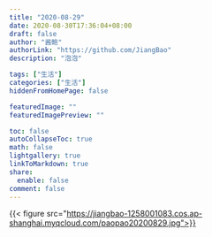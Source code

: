 ```yaml
---
title: "2020-08-29"
date: 2020-08-30T17:36:04+08:00
draft: false
author: "酱鲍"
authorLink: "https://github.com/JiangBao"
description: "泡泡"

tags: ["生活"]
categories: ["生活"]
hiddenFromHomePage: false

featuredImage: ""
featuredImagePreview: ""

toc: false
autoCollapseToc: true
math: false
lightgallery: true
linkToMarkdown: true
share:
  enable: false
comment: false
---
```


<!--more-->

{{< figure src="https://jiangbao-1258001083.cos.ap-shanghai.myqcloud.com/paopao20200829.jpg">}}